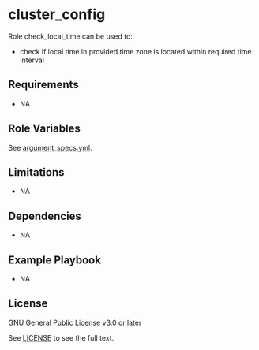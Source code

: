 # cluster_config

Role check_local_time can be used to:
- check if local time in provided time zone is located within required time interval

## Requirements

- NA

## Role Variables

See [argument_specs.yml](../../roles/check_local_time/meta/argument_specs.yml).

## Limitations

- NA

## Dependencies

- NA

## Example Playbook

- NA

## License

GNU General Public License v3.0 or later

See [LICENSE](../../LICENSE) to see the full text.
